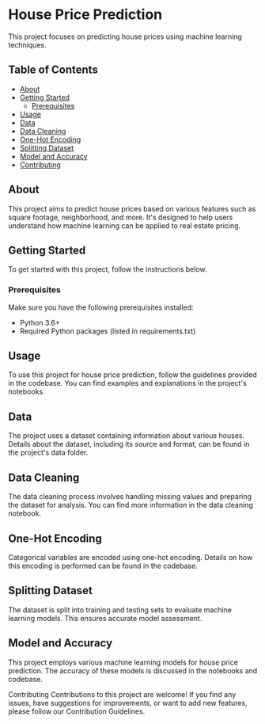 # House Price Prediction

This project focuses on predicting house prices using machine learning techniques.

## Table of Contents

- [About](#about)
- [Getting Started](#getting-started)
  - [Prerequisites](#prerequisites)
- [Usage](#usage)
- [Data](#data)
- [Data Cleaning](#data-cleaning)
- [One-Hot Encoding](#one-hot-encoding)
- [Splitting Dataset](#splitting-dataset)
- [Model and Accuracy](#model-and-accuracy)
- [Contributing](#contributing)


## About

This project aims to predict house prices based on various features such as square footage, neighborhood, and more. It's designed to help users understand how machine learning can be applied to real estate pricing.

## Getting Started

To get started with this project, follow the instructions below.

### Prerequisites

Make sure you have the following prerequisites installed:

- Python 3.6+
- Required Python packages (listed in requirements.txt)

   
## Usage
To use this project for house price prediction, follow the guidelines provided in the codebase. You can find examples and explanations in the project's notebooks.

## Data
The project uses a dataset containing information about various houses. Details about the dataset, including its source and format, can be found in the project's data folder.

## Data Cleaning
The data cleaning process involves handling missing values and preparing the dataset for analysis. You can find more information in the data cleaning notebook.

## One-Hot Encoding
Categorical variables are encoded using one-hot encoding. Details on how this encoding is performed can be found in the codebase.

## Splitting Dataset
The dataset is split into training and testing sets to evaluate machine learning models. This ensures accurate model assessment.

## Model and Accuracy
This project employs various machine learning models for house price prediction. The accuracy of these models is discussed in the notebooks and codebase.

Contributing
Contributions to this project are welcome! If you find any issues, have suggestions for improvements, or want to add new features, please follow our Contribution Guidelines.
